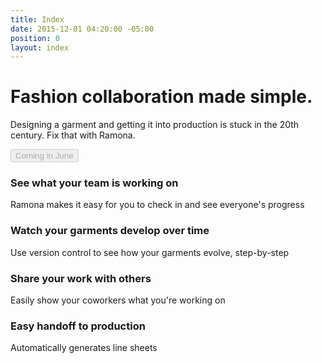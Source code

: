 ```yaml
---
title: Index
date: 2015-12-01 04:20:00 -05:00
position: 0
layout: index
---
```


<div class="index">
  <div class="index__hero">
    <h1 class="index__header">Fashion collaboration made simple.</h1>
    <p>Designing a garment and getting it into production is stuck in the 20th century. Fix that with Ramona.</p>
    <p><button class="button button--magenta button--disabled" disabled>Coming in June</button></p>
  </div>
  <div class="index__features">
    <section class="feature">
      <h3 class="feature__header">See what your team is working on</h3>
      <p class="feature__description">Ramona makes it easy for you to check in and see everyone's progress</p>
    </section>
    <section class="feature">
      <h3 class="feature__header">Watch your garments develop over time</h3>
      <p class="feature__description">Use version control to see how your garments evolve, step-by-step</p>
    </section>
    <section class="feature">
      <h3 class="feature__header">Share your work with others</h3>
      <p class="feature__description">Easily show your coworkers what you're working on</p>
    </section>
    <section class="feature">
      <h3 class="feature__header">Easy handoff to production</h3>
      <p class="feature__description">Automatically generates line sheets</p>
    </section>
  </div>
</div>
